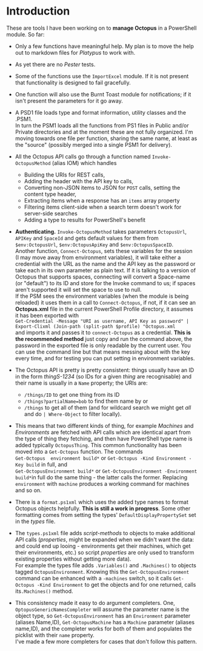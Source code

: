 Introduction
============

These are tools I have been working on to **manage Octopus** in a PowerShell module. So far: 

*   Only a few functions have meaningful help. My plan is to move the  help out to markdown files for *Platypus* to work with. 
*   As yet there are no *Pester* tests.
*   Some of the functions use the `ImportExcel` module. If it is not present that functionality is designed to fail gracefully.
*   One function will also use the Burnt Toast module for notifications; if it isn't present the parameters for it go away.
*   A PSD1 file loads type and format information, utility classes and the .PSM1.    
    In turn the PSM1 loads all the functions from PS1 files in Public and/or Private directories and at
    the moment these are not fully organized. I'm moving towards one file per function, sharing the same name, 
    at least as the  "source" (possibly merged into a single PSM1 for delivery). 

*   All the Octopus API calls go through a function named `Invoke-OctopusMethod`
    (alias IOM) which handles 
    -  Building the URIs for REST calls, 
    -  Adding the header with the API key to calls, 
    -  Converting non-JSON items to JSON for `POST` calls, setting the content type header, 
    -  Extracting items when a response has an `items` array property
    -  Filtering items client-side when a search term doesn't work for server-side searches
    -  Adding a type to results for PowerShell's benefit

*   **Authenticating.** `Invoke-OctopusMethod` takes parameters `OctopusUrl`, 
    `APIKey` and `SpaceId` and gets default values for them from
    `$env:OctopusUrl`, `$env:OctopusApiKey` and `$env:OctopusSpaceID`.    
    Another function, `Connect-Octopus`, sets these variables for the session (I may move away from environment variables), 
    it will take either a credential with the URL as the name and the API key as the password or take each in its own parameter as plain text. 
    If it is talking to a version of Octopus that supports spaces, connecting will convert a Space-name (or "default") to its ID and store for the Invoke command to us; if spaces aren't supported it will set the space to use to null.    
    If the PSM sees the environment variables (when the module is being reloaded) it 
    uses them in a call to `Connect-Octopus`, if not, if it can see an **Octopus.xml** file in 
    the current PowerShell Profile directory, it assumes it has been exported with     
    `Get-Credential -Message "URI as username, API Key as password" | Export-Clixml (Join-path (split-path $profile) "Octopus.xml`    
    and imports it and passes it to `connect-Octopus` as a credential. **This is the recommended method** just copy and run the command above, 
    the password in the exported file is only readable by the current user. You can use the command line but that means messing about with the key every time, and for testing you can put setting in environment variables. 

*   The Octopus API is pretty is pretty consistent: things usually have an ID in
    the form _thingS-1234_ (so IDs for a given *thing* are recognisable) and their name is usually in a `Name` property; the URIs are:
    -  `/things/ID` to get one thing from its ID
    -  `/things?partialName=bob` to find them name by or
    -  `/things` to get all of them
        (and for wildcard search we might get _all_ and do `| Where-Object` to filter locally).    
* This means that two different kinds of thing, for example _Machines_ and _Environments_ are fetched with API calls which are identical apart from the type of thing they fetching, and then have PowerShell type name is added typically `OctopusThing`. This common functionality has been moved into a `Get-Octopus` function. The commands    
    `Get-Octopus  environment build*` or `Get-Octopus -Kind Environment -Key build` in full, and    
    `Get-OctopusEnvironment build*` or  `Get-OctopusEnvironment -Environment build*`in full  do the same thing - the latter calls the former. Replacing `environment` with `machine` produces a working command for machines and so on. 

*   There is a `format.ps1xml` which uses the added type names to format Octopus
    objects helpfully. **This is still a work in progress**.
    Some other formatting comes from setting the types'
    `DefaultDisplayPropertySet` set in the *types* file.

*   The `types.ps1xml` file adds *script-methods* to objects to make additional
    API calls (*properties*, might be expanded when we didn't want the data:
    and could end up looing - environments get their machines, which get their environments, etc.) so script *properties* are only used to transform existing properties 
    without getting more data).    
    For example the types file adds `.Variables()` 
    and `.Machines()` to objects tagged `OctopusEnvironment`. Knowing this the  `Get-OctopusEnvironment` command can be enhanced with a `-machines` switch, so it calls `Get-Octopus -Kind Environment` to get the objects and for one returned, calls its`.Machines()` method.

*   This consistency made it easy to do argument completers. One,
    `OptopusGenericNamesCompleter` will assume the parameter name is the object type, so `Get-OctopusEnvironment` has an `Environment` parameter (aliases Name,ID),
    `Get-OctopusMachine` has a `Machine` parameter (aliases name,ID), and the completer works for both of them and populates the picklist with their `name` property.   
    I've made a few more completers for cases that don't follow this pattern.